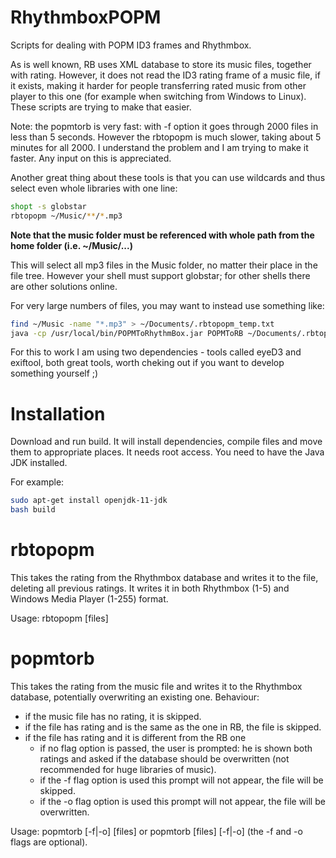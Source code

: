 # RhythmboxPOPM
Scripts for dealing with POPM ID3 frames and Rhythmbox.

As is well known, RB uses XML database to store its music files, together with rating. However, it does not read the ID3 rating frame of a music file, if it exists, making it harder for people transferring rated music from other player to this one (for example when switching from Windows to Linux). These scripts are trying to make that easier.

Note: the popmtorb is very fast: with -f option it goes through 2000 files in less than 5 seconds. However the rbtopopm is much slower, taking about 5 minutes for all 2000. I understand the problem and I am trying to make it faster. Any input on this is appreciated.

Another great thing about these tools is that you can use wildcards and thus select even whole libraries with one line:
```bash
shopt -s globstar
rbtopopm ~/Music/**/*.mp3
  ```

<b> Note that the music folder must be referenced with whole path from the home folder (i.e. ~/Music/...) </b>

This will select all mp3 files in the Music folder, no matter their place in the file tree. However your shell must support globstar; for other shells there are other solutions online.

For very large numbers of files, you may want to instead use something like:
```bash
find ~/Music -name "*.mp3" > ~/Documents/.rbtopopm_temp.txt
java -cp /usr/local/bin/POPMToRhythmBox.jar POPMToRB ~/Documents/.rbtopopm_temp.txt
  ```


For this to work I am using two dependencies - tools called eyeD3 and exiftool, both great tools, worth cheking out if you want to develop something yourself ;)

# Installation
Download and run build. It will install dependencies, compile files and move them to appropriate places. It needs root access. You need to have the Java JDK installed.

For example:
```bash
sudo apt-get install openjdk-11-jdk
bash build
  ```

# rbtopopm
This takes the rating from the Rhythmbox database and writes it to the file, deleting all previous ratings.
It writes it in both Rhythmbox (1-5) and Windows Media Player (1-255) format.

Usage: rbtopopm [files]
   
# popmtorb
This takes the rating from the music file and writes it to the Rhythmbox database, potentially overwriting an existing one.
Behaviour:
  - if the music file has no rating, it is skipped.
  - if the file has rating and is the same as the one in RB, the file is skipped.
  - if the file has rating and it is different from the RB one
    - if no flag option is passed, the user is prompted: he is shown both ratings and asked if the database should be overwritten (not recommended for huge libraries of music).
    - if the -f flag option is used this prompt will not appear, the file will be skipped.
    - if the -o flag option is used this prompt will not appear, the file will be overwritten.

Usage: popmtorb [-f|-o] [files] or popmtorb [files] [-f|-o] (the -f and -o flags are optional).
